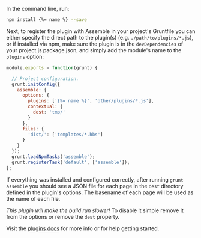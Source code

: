 In the command line, run:

```bash
npm install {%= name %} --save
```

Next, to register the plugin with Assemble in your project's Gruntfile you can either specify the direct path to the plugin(s) (e.g. `./path/to/plugins/*.js`), or if installed via npm, make sure the plugin is in the `devDependencies` of your project.js package.json, and simply add the module's name to the `plugins` option:

```js
module.exports = function(grunt) {

  // Project configuration.
  grunt.initConfig({
    assemble: {
      options: {
        plugins: ['{%= name %}', 'other/plugins/*.js'],
        contextual: {
          dest: 'tmp/'
        }
      },
      files: {
        'dist/': ['templates/*.hbs']
      }
    }
  });
  grunt.loadNpmTasks('assemble');
  grunt.registerTask('default', ['assemble']);
};
```
If everything was installed and configured correctly, after running `grunt assemble` you should see a JSON file for each page in the `dest` directory defined in the plugin's options. The basename of each page will be used as the name of each file.

_This plugin will make the build run slower!_ To disable it simple remove it from the options or remove the `dest` property.


Visit the [plugins docs](http://assemble.io/plugins/) for more info or for help getting started.
